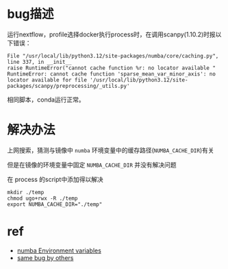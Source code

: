 # bug描述
运行nextflow，profile选择docker执行process时，在调用scanpy(1.10.2)时报以下错误：  
```
File "/usr/local/lib/python3.12/site-packages/numba/core/caching.py", line 337, in __init__
raise RuntimeError("cannot cache function %r: no locator available "
RuntimeError: cannot cache function 'sparse_mean_var_minor_axis': no locator available for file '/usr/local/lib/python3.12/site-packages/scanpy/preprocessing/_utils.py'
```

相同脚本，conda运行正常。

# 解决办法
上网搜索，猜测与镜像中 `numba` 环境变量中的缓存路径(`NUMBA_CACHE_DIR`)有关  

但是在镜像的环境变量中固定 `NUMBA_CACHE_DIR` 并没有解决问题

在 process 的script中添加得以解决

```
mkdir ./temp
chmod ugo+rwx -R ./temp
export NUMBA_CACHE_DIR="./temp"
```

# ref
- [numba Environment variables](https://numba.pydata.org/numba-doc/dev/reference/envvars.html)  
- [same  bug by others](https://github.com/zktuong/dandelion/issues/198)